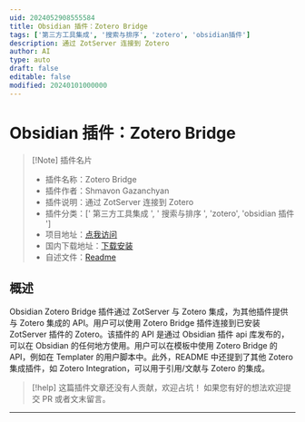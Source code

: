 ```yaml
---
uid: 2024052908555584
title: Obsidian 插件：Zotero Bridge
tags: ['第三方工具集成', '搜索与排序', 'zotero', 'obsidian插件']
description: 通过 ZotServer 连接到 Zotero
author: AI
type: auto
draft: false
editable: false
modified: 20240101000000
---
```


# Obsidian 插件：Zotero Bridge

> [!Note] 插件名片
> - 插件名称：Zotero Bridge
> - 插件作者：Shmavon Gazanchyan
> - 插件说明：通过 ZotServer 连接到 Zotero
> - 插件分类：[' 第三方工具集成 ', ' 搜索与排序 ', 'zotero', 'obsidian 插件 ']
> - 项目地址：[点我访问](https://github.com/vanakat/zotero-bridge)
> - 国内下载地址：[下载安装](https://pkmer.cn/products/plugin/pluginMarket/?zotero-bridge)
> - 自述文件：[Readme](https://ghproxy.net/https://raw.githubusercontent.com/vanakat/zotero-bridge/main/README.md)

## 概述

Obsidian Zotero Bridge 插件通过 ZotServer 与 Zotero 集成，为其他插件提供与 Zotero 集成的 API。用户可以使用 Zotero Bridge 插件连接到已安装 ZotServer 插件的 Zotero。该插件的 API 是通过 Obsidian 插件 api 库发布的，可以在 Obsidian 的任何地方使用。用户可以在模板中使用 Zotero Bridge 的 API，例如在 Templater 的用户脚本中。此外，README 中还提到了其他 Zotero 集成插件，如 Zotero Integration，可以用于引用/文献与 Zotero 的集成。

> [!help]
> 这篇插件文章还没有人贡献，欢迎占坑！
> 如果您有好的想法欢迎提交 PR 或者文末留言。

---



